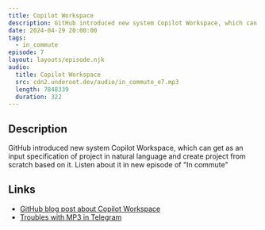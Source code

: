 ```yaml
---
title: Copilot Workspace
description: GitHub introduced new system Copilot Workspace, which can get as an input specification of project in natural language and create project from scratch based on it. Listen about it in new episode of "In commute"
date: 2024-04-29 20:00:00
tags:
  - in_commute
episode: 7
layout: layouts/episode.njk
audio:
  title: Copilot Workspace
  src: cdn2.underoot.dev/audio/in_commute_e7.mp3
  length: 7848339
  duration: 322
---
```

## Description
GitHub introduced new system Copilot Workspace, which can get as an input specification of project in natural language and create project from scratch based on it. Listen about it in new episode of "In commute"

## Links
- <a href="https://github.blog/2024-04-29-github-copilot-workspace/" target="_blank">GitHub blog post about Copilot Workspace</a>
- <a href="/blog/2024/04/29/troubles-with-mp3-in-telegram/" target="_blank">Troubles with MP3 in Telegram</a>
